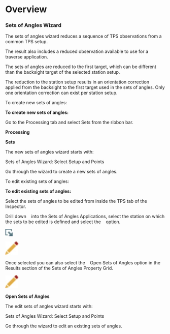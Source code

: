 # Overview

### Sets of Angles Wizard

The sets of angles wizard reduces a sequence of TPS observations from a common TPS setup.

The result also includes a reduced observation available to use for a traverse application.

The sets of angles are reduced to the first target, which can be different than the backsight target of the selected station setup.

The reduction to the station setup results in an orientation correction applied from the backsight to the first target used in the sets of angles. Only one orientation correction can exist per station setup.

To create new sets of angles:

**To create new sets of angles:**

Go to the Processing tab and select Sets from the ribbon bar.

**Processing**

**Sets**

The new sets of angles wizard starts with:

Sets of Angles Wizard: Select Setup and Points

Go through the wizard to create a new sets of angles.

To edit existing sets of angles:

**To edit existing sets of angles:**

Select the sets of angles to be edited from inside the TPS tab of the Inspector.

Drill down    into the Sets of Angles Applications, select the station on which the sets to be edited is defined and select the    option.

![Image](graphics/00466978.jpg)

![Image](graphics/00467046.jpg)

Once selected you can also select the    Open Sets of Angles option in the Results section of the Sets of Angles Property Grid.

![Image](graphics/00467046.jpg)

**Open Sets of Angles**

The edit sets of angles wizard starts with:

Sets of Angles Wizard: Select Setup and Points

Go through the wizard to edit an existing sets of angles.

